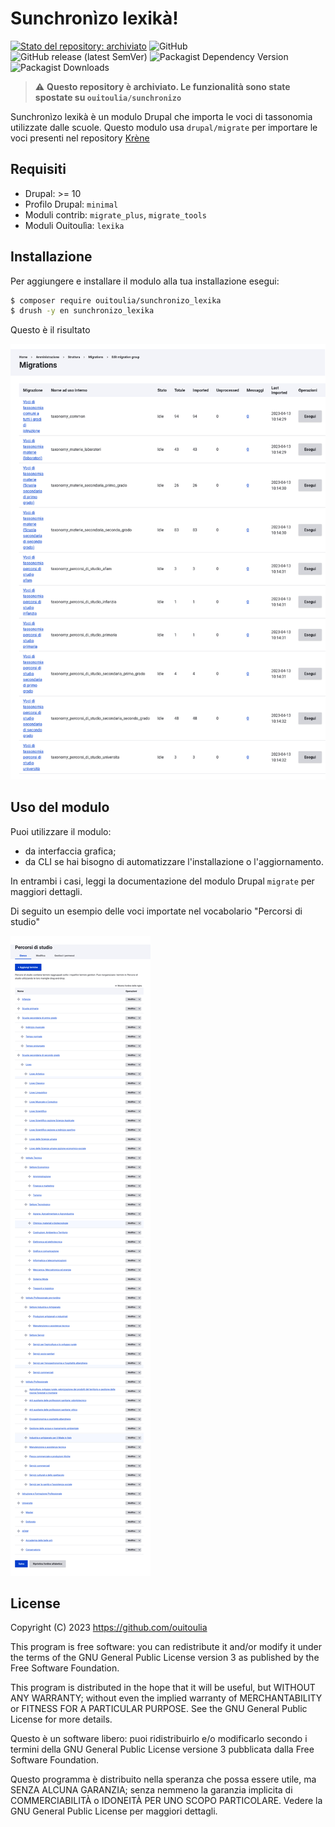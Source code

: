 # Sunchronìzo lexikà!

[![Stato del repository: archiviato](https://img.shields.io/badge/stato-archiviato-inactive?style=for-the-badge)](https://github.com/ouitoulia/sunchronizo_lexika?style=for-the-badge)
![GitHub](https://img.shields.io/github/license/ouitoulia/sunchronizo_lexika?style=for-the-badge)
![GitHub release (latest SemVer)](https://img.shields.io/github/v/release/ouitoulia/sunchronizo_lexika?sort=semver&style=for-the-badge)
![Packagist Dependency Version](https://img.shields.io/packagist/dependency-v/ouitoulia/sunchronizo_lexika/drupal/core-recommended?style=for-the-badge)
![Packagist Downloads](https://img.shields.io/packagist/dt/ouitoulia/sunchronizo_lexika?style=for-the-badge)

> ⚠ **Questo repository è archiviato. Le funzionalità sono state spostate su `ouitoulia/sunchronizo`**

Sunchronìzo lexikà è un modulo Drupal che importa le voci di tassonomia utilizzate dalle scuole.
Questo modulo usa `drupal/migrate` per importare le voci presenti nel repository [Krène](https://github.com/ouitoulia/krene) 

## Requisiti
- Drupal: >= 10
- Profilo Drupal: `minimal`
- Moduli contrib: `migrate_plus`, `migrate_tools`
- Moduli Ouitoulìa: `lexika`

## Installazione
Per aggiungere e installare il modulo alla tua installazione esegui:
```bash
$ composer require ouitoulia/sunchronizo_lexika
$ drush -y en sunchronizo_lexika
```
Questo è il risultato

![Screenshot della lista delle migrazioni](docs/migrations.png "Screenshot della lista delle migrazioni")

## Uso del modulo
Puoi utilizzare il modulo:
- da interfaccia grafica;
- da CLI se hai bisogno di automatizzare l'installazione o l'aggiornamento.

In entrambi i casi, leggi la documentazione del modulo 
Drupal `migrate` per maggiori dettagli.

Di seguito un esempio delle voci importate nel vocabolario "Percorsi di studio"

![Screenshot della lista delle voci importate](docs/percorsi_di_studio.png "Screenshot della lista delle voci importate")

## License

Copyright (C) 2023 https://github.com/ouitoulia

This program is free software: you can redistribute it and/or modify it under the terms of the GNU General Public License version 3 as published by the Free Software Foundation.

This program is distributed in the hope that it will be useful, but WITHOUT ANY WARRANTY; without even the implied warranty of MERCHANTABILITY or FITNESS FOR A PARTICULAR PURPOSE. See the GNU General Public License for more details.

Questo è un software libero: puoi ridistribuirlo e/o modificarlo secondo i termini della GNU General Public License versione 3 pubblicata dalla Free Software Foundation.

Questo programma è distribuito nella speranza che possa essere utile, ma SENZA ALCUNA GARANZIA; senza nemmeno la garanzia implicita di COMMERCIABILITÀ o IDONEITÀ PER UNO SCOPO PARTICOLARE. Vedere la GNU General Public License per maggiori dettagli.